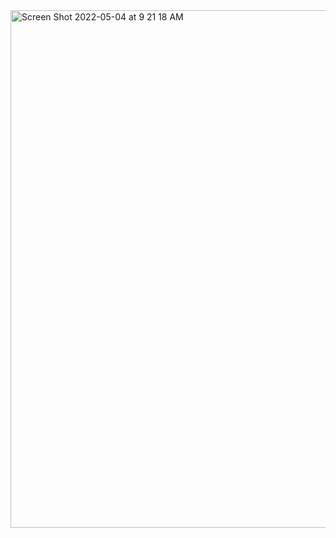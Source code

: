 <img width="828" alt="Screen Shot 2022-05-04 at 9 21 18 AM" src="https://user-images.githubusercontent.com/104787245/166691418-8b662c0f-352b-40c8-989e-6e5b1e1d0940.png">
